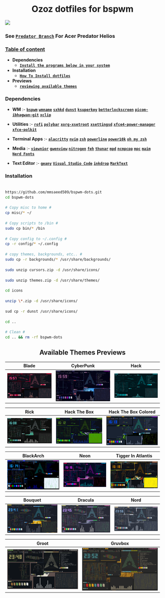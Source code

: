 <h1 align="center"> Ozoz dotfiles for bspwm </h1>

<!-- reviewing themes -->

![](GIFs/ALLTHEMES.gif)

<!-- reviewing themes -->

<!-- ###########################################  ########################################### -->

<!-- Table of content -->

### See [**`Predator Branch`**](https://github.com/mmsaeed509/bspwm-dots/tree/Predator) For Acer Predator Helios

### [Table of content](#table-of-content)

+ **Dependencies**
  - [**`Install the programs below in your system`**](#dependencies)
+ **Installation**
  - [**`How To Install dotfiles`**](#installation)
+ **Previews**
  - [**`reviewing available themes`**](#available-themes-previews)

<!-- Table of content -->

<!-- ###########################################  ########################################### -->

<!-- Dependencies -->

### Dependencies

- **WM** :- [**`bspwm`**](https://madnight.github.io/bspwm/) [**`wmname`**](https://archlinux.org/packages/?name=wmname) [**`sxhkd`**](https://wiki.archlinux.org/title/Sxhkd) [**`dunst`**](https://wiki.archlinux.org/title/Dunst)  [**`ksuperkey`**](https://github.com/hanschen/ksuperkey) [**`betterlockscreen`**](https://github.com/betterlockscreen/betterlockscreen)  [**`picom-ibhagwan-git`**](https://aur.archlinux.org/packages/picom-ibhagwan-git) [**`xclip`**](https://wiki.archlinux.org/title/clipboard)

- **Utilities** :- [**`rofi`**](https://github.com/davatorium/rofi) [**`polybar`**](https://github.com/polybar/polybar) [**`xorg-xsetroot`**](https://archlinux.org/packages/extra/x86_64/xorg-xsetroot/) [**`xsettingsd`**](https://wiki.archlinux.org/title/Xsettingsd) [**`xfce4-power-manager`**](https://wiki.archlinux.org/title/Power_management) [**`xfce-polkit`**](https://wiki.archlinux.org/title/Polkit)

- **Terminal Apps** :- [**`alacritty`**](https://alacritty.org/) [**`nvim`**](https://neovim.io/) [**`zsh`**](https://wiki.archlinux.org/title/zsh) [**`powerline`**](https://wiki.archlinux.org/title/Powerline) [**`power10k`**](https://github.com/romkatv/powerlevel10k)  [**`oh my zsh`**](https://ohmyz.sh/)

- **Media** :- [**`viewnior`**](https://archlinux.org/packages/community/x86_64/viewnior/) [**`gwenview`**](https://archlinux.org/packages/extra/x86_64/gwenview/) [**`nitrogen`**](https://wiki.archlinux.org/title/nitrogen) [**`feh`**](https://wiki.archlinux.org/title/feh) [**`thunar`**](https://wiki.archlinux.org/title/thunar) [**`mpd`**](https://wiki.archlinux.org/title/Music_Player_Daemon) [**`ncmpcpp`**](https://wiki.archlinux.org/title/ncmpcpp) [**`mpc`**](https://archlinux.org/packages/extra/x86_64/mpc/) [**`maim`**](https://github.com/naelstrof/maim) [**`Nerd Fonts`**](https://github.com/ryanoasis/nerd-fonts)

- **Text Editor** :- [**`geany`**](https://www.geany.org/) [**`Visual Studio Code`**](https://code.visualstudio.com/) [**`inkdrop`**](https://www.inkdrop.app/) [**`MarkText`**](https://github.com/marktext/marktext)

<!-- Dependencies -->

<!-- ###########################################  ########################################### -->

<!-- Installation -->

### Installation

~~~bash

https://github.com/mmsaeed509/bspwm-dots.git
cd bspwm-dots

# Copy misc to home #
cp misc/* ~/

# Copy scripts to /bin #
sudo cp bin/* /bin

# Copy config to ~/.config #
cp -r config/* ~/.config

# copy themes, backgrounds, etc.. #
sudo cp -r backgrounds/* /usr/share/backgrounds/

sudo unzip cursors.zip -d /usr/share/icons/

sudo unzip themes.zip -d /usr/share/themes/

cd icons

unzip \*.zip -d /usr/share/icons/

sud cp -r dunst /usr/share/icons/

cd ..

# Clean #
cd .. && rm -rf bspwm-dots
~~~

<!-- Installation -->

<!-- ###########################################  ########################################### -->

<!-- Available Themes Previews -->

<h2 align="center">Available Themes Previews</h2>

|Blade|CyberPunk|Hack|
|--|--|--|
| ![](GIFs/Blade.gif) | ![](GIFs/CyberPunk.gif) | ![](GIFs/Hack.gif) |

|Rick|Hack The Box|Hack The Box Colored|
|--|--|--|
| ![](GIFs/Rick.gif) | ![](GIFs/HackTheBox.gif) | ![](GIFs/HackTheBoxColored.gif) |

|BlackArch|Neon|Tigger In Atlantis|
|--|--|--|
| ![](GIFs/BlackArch.gif) | ![](GIFs/Neon.gif) | ![](GIFs/TiggerInAtlantis.gif) |

|Bouquet|Dracula|Nord|
|--|--|--|
| ![](GIFs/Bouquet.gif) | ![](GIFs/Dracula.gif) | ![](GIFs/Nord.gif) |

|Groot|Gruvbox|
|--|--|
| ![](GIFs/Groot.gif) | ![](GIFs/Gruvbox.gif) |

<!-- Available Themes Previews -->

<!-- ########################################### END ########################################### -->
